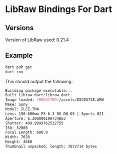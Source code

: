 # LibRaw Bindings For Dart

## Versions

Version of LibRaw used: 0.21.4

## Example

```bash
dart pub get
dart run
```

This should output the following:
```bash
Building package executable... 
Built libraw_dart:libraw_dart.
Image loaded: [REDACTED]/assets/DSC03748.ARW
Make: Sony
Model: ILCE-7M4
Lens: 150-600mm F5-6.3 DG DN OS | Sports 021
Aperture: 6.300000190734863
Shutter: 499.9999762512755
ISO: 32000
Focal Length: 600.0
Width: 7028
Height: 4688
Thumbnail unpacked, length: 7072714 bytes
```